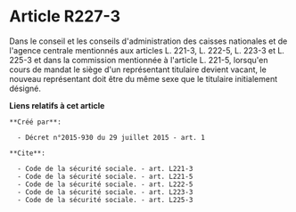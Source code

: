 # Article R227-3

Dans le conseil et les conseils d'administration des caisses nationales et de l'agence centrale mentionnés aux articles L.
221-3, L. 222-5, L. 223-3 et L. 225-3 et dans la commission mentionnée à l'article L. 221-5, lorsqu'en cours de mandat le
siège d'un représentant titulaire devient vacant, le nouveau représentant doit être du même sexe que le titulaire
initialement désigné.

**Liens relatifs à cet article**

	**Créé par**:

	  - Décret n°2015-930 du 29 juillet 2015 - art. 1

	**Cite**:

	  - Code de la sécurité sociale. - art. L221-3
	  - Code de la sécurité sociale. - art. L221-5
	  - Code de la sécurité sociale. - art. L222-5
	  - Code de la sécurité sociale. - art. L223-3
	  - Code de la sécurité sociale. - art. L225-3
